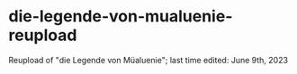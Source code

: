 # die-legende-von-mualuenie-reupload
Reupload of "die Legende von Müaluenie"; last time edited: June 9th, 2023
